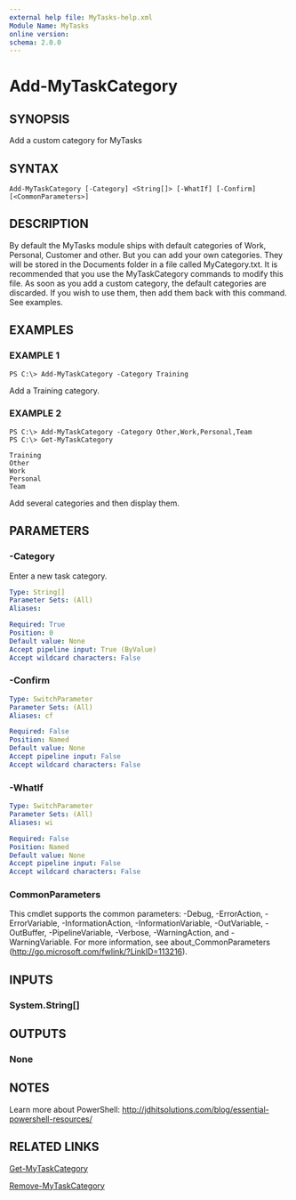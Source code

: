 ```yaml
---
external help file: MyTasks-help.xml
Module Name: MyTasks
online version:
schema: 2.0.0
---
```


# Add-MyTaskCategory

## SYNOPSIS
Add a custom category for MyTasks

## SYNTAX

```
Add-MyTaskCategory [-Category] <String[]> [-WhatIf] [-Confirm] [<CommonParameters>]
```

## DESCRIPTION
By default the MyTasks module ships with default categories of Work, Personal, Customer and other. But you can add your own categories. They will be stored in the Documents folder in a file called MyCategory.txt. It is recommended that you use the MyTaskCategory commands to modify this file. As soon as you add a custom category, the default categories are discarded. If you wish to use them, then add them back with this command. See examples.

## EXAMPLES

### EXAMPLE 1
```
PS C:\> Add-MyTaskCategory -Category Training
```

Add a Training category.

### EXAMPLE 2
```
PS C:\> Add-MyTaskCategory -Category Other,Work,Personal,Team
PS C:\> Get-MyTaskCategory 

Training
Other
Work
Personal
Team
```

Add several categories and then display them.

## PARAMETERS

### -Category
Enter a new task category.

```yaml
Type: String[]
Parameter Sets: (All)
Aliases:

Required: True
Position: 0
Default value: None
Accept pipeline input: True (ByValue)
Accept wildcard characters: False
```

### -Confirm
```yaml
Type: SwitchParameter
Parameter Sets: (All)
Aliases: cf

Required: False
Position: Named
Default value: None
Accept pipeline input: False
Accept wildcard characters: False
```

### -WhatIf
```yaml
Type: SwitchParameter
Parameter Sets: (All)
Aliases: wi

Required: False
Position: Named
Default value: None
Accept pipeline input: False
Accept wildcard characters: False
```

### CommonParameters
This cmdlet supports the common parameters: -Debug, -ErrorAction, -ErrorVariable, -InformationAction, -InformationVariable, -OutVariable, -OutBuffer, -PipelineVariable, -Verbose, -WarningAction, and -WarningVariable. For more information, see about_CommonParameters (http://go.microsoft.com/fwlink/?LinkID=113216).

## INPUTS

### System.String[]

## OUTPUTS

### None

## NOTES
Learn more about PowerShell:
http://jdhitsolutions.com/blog/essential-powershell-resources/

## RELATED LINKS

[Get-MyTaskCategory]()

[Remove-MyTaskCategory]()
